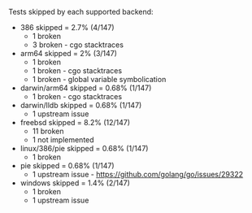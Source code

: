 Tests skipped by each supported backend:

* 386 skipped = 2.7% (4/147)
	* 1 broken
	* 3 broken - cgo stacktraces
* arm64 skipped = 2% (3/147)
	* 1 broken
	* 1 broken - cgo stacktraces
	* 1 broken - global variable symbolication
* darwin/arm64 skipped = 0.68% (1/147)
	* 1 broken - cgo stacktraces
* darwin/lldb skipped = 0.68% (1/147)
	* 1 upstream issue
* freebsd skipped = 8.2% (12/147)
	* 11 broken
	* 1 not implemented
* linux/386/pie skipped = 0.68% (1/147)
	* 1 broken
* pie skipped = 0.68% (1/147)
	* 1 upstream issue - https://github.com/golang/go/issues/29322
* windows skipped = 1.4% (2/147)
	* 1 broken
	* 1 upstream issue
